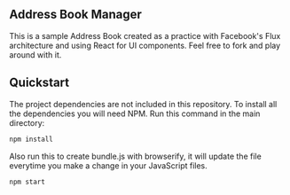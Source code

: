 ## Address Book Manager

This is a sample Address Book created as a practice with Facebook's Flux architecture and using React for UI components. Feel free to fork and play around with it.

## Quickstart

The project dependencies are not included in this repository. To install all the dependencies you will need NPM. Run this command in the main directory:

```bash
npm install
```

Also run this to create bundle.js with browserify, it will update the file everytime you make a change in your JavaScript files.

```bash
npm start
```